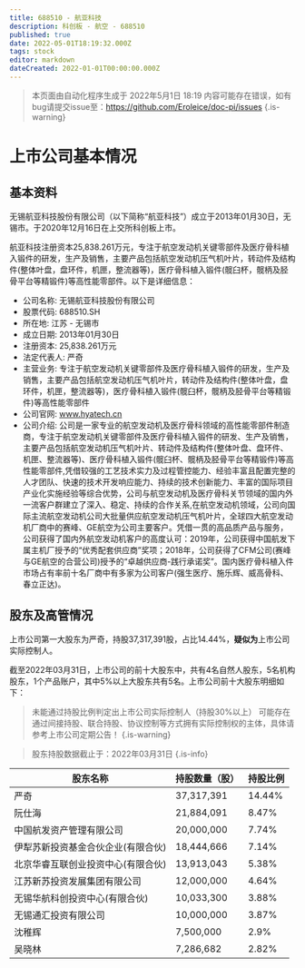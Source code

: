 ```yaml
---
title: 688510 - 航亚科技
description: 科创板 - 航空 - 688510
published: true
date: 2022-05-01T18:19:32.000Z
tags: stock
editor: markdown
dateCreated: 2022-01-01T00:00:00.000Z
---
```


> 本页面由自动化程序生成于 2022年5月1日 18:19
> 内容可能存在错误，如有bug请提交issue至：https://github.com/Eroleice/doc-pi/issues
{.is-warning}

# 上市公司基本情况

## 基本资料

无锡航亚科技股份有限公司（以下简称“航亚科技”）成立于2013年01月30日，无锡市。于2020年12月16日在上交所科创板上市。

航亚科技注册资本25,838.261万元，专注于航空发动机关键零部件及医疗骨科植入锻件的研发，生产及销售，主要产品包括航空发动机压气机叶片，转动件及结构件(整体叶盘，盘环件，机匣，整流器等)，医疗骨科植入锻件(髋臼杯，髋柄及胫骨平台等精锻件)等高性能零部件。以下是详细信息：

- 公司名称: 无锡航亚科技股份有限公司
- 股票代码: 688510.SH
- 所在地: 江苏 - 无锡市
- 成立日期: 2013年01月30日
- 注册资本: 25,838.261万元
- 法定代表人: 严奇
- 主营业务: 专注于航空发动机关键零部件及医疗骨科植入锻件的研发，生产及销售，主要产品包括航空发动机压气机叶片，转动件及结构件(整体叶盘，盘环件，机匣，整流器等)，医疗骨科植入锻件(髋臼杯，髋柄及胫骨平台等精锻件)等高性能零部件
- 公司官网: www.hyatech.cn
- 公司介绍: 公司是一家专业的航空发动机及医疗骨科领域的高性能零部件制造商，专注于航空发动机关键零部件及医疗骨科植入锻件的研发、生产及销售，主要产品包括航空发动机压气机叶片、转动件及结构件(整体叶盘、盘环件、机匣、整流器等)、医疗骨科植入锻件(髋臼杯、髋柄及胫骨平台等精锻件)等高性能零部件,凭借较强的工艺技术实力及过程管控能力、经验丰富且配置完整的人才团队、快速的技术开发响应能力、持续的技术创新能力、丰富的国际项目产业化实施经验等综合优势，公司与航空发动机及医疗骨科关节领域的国内外一流客户群建立了深入、稳定、持续的合作关系,在航空发动机领域，公司向国际主流航空发动机公司大批量供应航空发动机压气机叶片，全球四大航空发动机厂商中的赛峰、GE航空为公司主要客户。凭借一贯的高品质产品与服务，公司获得了国内外航空发动机客户的高度认可：2019年，公司获得中国航发下属主机厂授予的“优秀配套供应商”奖项；2018年，公司获得了CFM公司(赛峰与GE航空的合营公司)授予的“卓越供应商-践行承诺奖”。国内医疗骨科植入件市场占有率前十名厂商中有多家为公司客户(强生医疗、施乐辉、威高骨科、春立正达)。


## 股东及高管情况

上市公司第一大股东为严奇，持股37,317,391股，占比14.44%，**疑似为**上市公司实际控制人。

截至2022年03月31日，上市公司的前十大股东中，共有4名自然人股东，5名机构股东，1个产品账户，其中5%以上大股东共有5名。上市公司前十大股东明细如下：

> 未能通过持股比例判定出上市公司实际控制人（持股30%以上）
> 可能存在通过间接持股、联合持股、协议控制等方式拥有实际控制权的主体，具体请参考上市公司定期公告！
{.is-warning}

> 股东持股数据截止于：2022年03月31日
{.is-info}

| 股东名称 | 持股数量（股） | 持股比例 |
| --- | --- | --- |
| 严奇 | 37,317,391 | 14.44% |
| 阮仕海 | 21,884,091 | 8.47% |
| 中国航发资产管理有限公司 | 20,000,000 | 7.74% |
| 伊犁苏新投资基金合伙企业(有限合伙) | 18,444,666 | 7.14% |
| 北京华睿互联创业投资中心(有限合伙) | 13,913,043 | 5.38% |
| 江苏新苏投资发展集团有限公司 | 12,000,000 | 4.64% |
| 无锡华航科创投资中心(有限合伙) | 10,033,300 | 3.88% |
| 无锡通汇投资有限公司 | 10,000,000 | 3.87% |
| 沈稚辉 | 7,500,000 | 2.9% |
| 吴晓林 | 7,286,682 | 2.82% |




